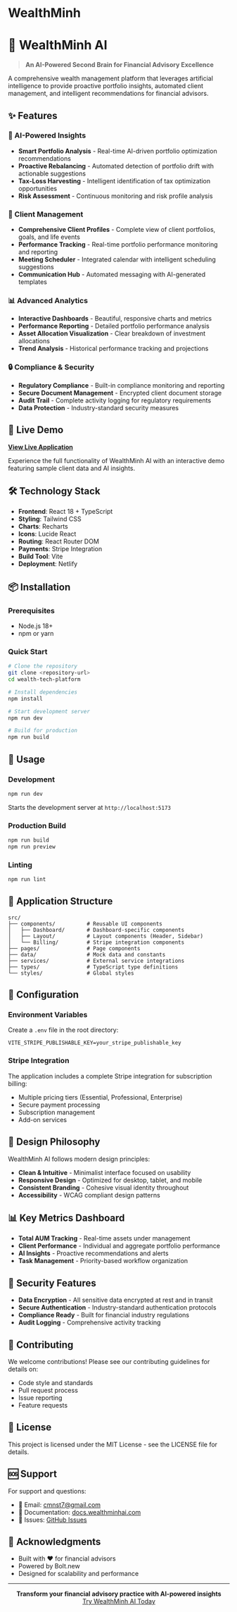 # WealthMinh
# 🐼 WealthMinh AI

> **An AI-Powered Second Brain for Financial Advisory Excellence**

A comprehensive wealth management platform that leverages artificial intelligence to provide proactive portfolio insights, automated client management, and intelligent recommendations for financial advisors.

## ✨ Features

### 🧠 AI-Powered Insights
- **Smart Portfolio Analysis** - Real-time AI-driven portfolio optimization recommendations
- **Proactive Rebalancing** - Automated detection of portfolio drift with actionable suggestions
- **Tax-Loss Harvesting** - Intelligent identification of tax optimization opportunities
- **Risk Assessment** - Continuous monitoring and risk profile analysis

### 👥 Client Management
- **Comprehensive Client Profiles** - Complete view of client portfolios, goals, and life events
- **Performance Tracking** - Real-time portfolio performance monitoring and reporting
- **Meeting Scheduler** - Integrated calendar with intelligent scheduling suggestions
- **Communication Hub** - Automated messaging with AI-generated templates

### 📊 Advanced Analytics
- **Interactive Dashboards** - Beautiful, responsive charts and metrics
- **Performance Reporting** - Detailed portfolio performance analysis
- **Asset Allocation Visualization** - Clear breakdown of investment allocations
- **Trend Analysis** - Historical performance tracking and projections

### 🔒 Compliance & Security
- **Regulatory Compliance** - Built-in compliance monitoring and reporting
- **Secure Document Management** - Encrypted client document storage
- **Audit Trail** - Complete activity logging for regulatory requirements
- **Data Protection** - Industry-standard security measures

## 🚀 Live Demo

**[View Live Application](https://fantastic-pasca-ab3645.netlify.app)**

Experience the full functionality of WealthMinh AI with an interactive demo featuring sample client data and AI insights.

## 🛠️ Technology Stack

- **Frontend**: React 18 + TypeScript
- **Styling**: Tailwind CSS
- **Charts**: Recharts
- **Icons**: Lucide React
- **Routing**: React Router DOM
- **Payments**: Stripe Integration
- **Build Tool**: Vite
- **Deployment**: Netlify

## 📦 Installation

### Prerequisites
- Node.js 18+ 
- npm or yarn

### Quick Start

```bash
# Clone the repository
git clone <repository-url>
cd wealth-tech-platform

# Install dependencies
npm install

# Start development server
npm run dev

# Build for production
npm run build
```

## 🎯 Usage

### Development
```bash
npm run dev
```
Starts the development server at `http://localhost:5173`

### Production Build
```bash
npm run build
npm run preview
```

### Linting
```bash
npm run lint
```

## 📱 Application Structure

```
src/
├── components/          # Reusable UI components
│   ├── Dashboard/       # Dashboard-specific components
│   ├── Layout/          # Layout components (Header, Sidebar)
│   └── Billing/         # Stripe integration components
├── pages/               # Page components
├── data/                # Mock data and constants
├── services/            # External service integrations
├── types/               # TypeScript type definitions
└── styles/              # Global styles
```

## 🔧 Configuration

### Environment Variables
Create a `.env` file in the root directory:

```env
VITE_STRIPE_PUBLISHABLE_KEY=your_stripe_publishable_key
```

### Stripe Integration
The application includes a complete Stripe integration for subscription billing:
- Multiple pricing tiers (Essential, Professional, Enterprise)
- Secure payment processing
- Subscription management
- Add-on services

## 🎨 Design Philosophy

WealthMinh AI follows modern design principles:
- **Clean & Intuitive** - Minimalist interface focused on usability
- **Responsive Design** - Optimized for desktop, tablet, and mobile
- **Consistent Branding** - Cohesive visual identity throughout
- **Accessibility** - WCAG compliant design patterns

## 📊 Key Metrics Dashboard

- **Total AUM Tracking** - Real-time assets under management
- **Client Performance** - Individual and aggregate portfolio performance
- **AI Insights** - Proactive recommendations and alerts
- **Task Management** - Priority-based workflow organization

## 🔐 Security Features

- **Data Encryption** - All sensitive data encrypted at rest and in transit
- **Secure Authentication** - Industry-standard authentication protocols
- **Compliance Ready** - Built for financial industry regulations
- **Audit Logging** - Comprehensive activity tracking

## 🤝 Contributing

We welcome contributions! Please see our contributing guidelines for details on:
- Code style and standards
- Pull request process
- Issue reporting
- Feature requests

## 📄 License

This project is licensed under the MIT License - see the LICENSE file for details.

## 🆘 Support

For support and questions:
- 📧 Email: cmnst7@gmail.com
- 💬 Documentation: [docs.wealthminhai.com](https://docs.wealthminhai.com)
- 🐛 Issues: [GitHub Issues](https://github.com/smackfunyc/WealthMinh/issues)

## 🎉 Acknowledgments

- Built with ❤️ for financial advisors
- Powered by Bolt.new
- Designed for scalability and performance

---

<div align="center">
  <strong>Transform your financial advisory practice with AI-powered insights</strong>
  <br>
  <a href="https://fantastic-pasca-ab3645.netlify.app">Try WealthMinh AI Today</a>
</div>
